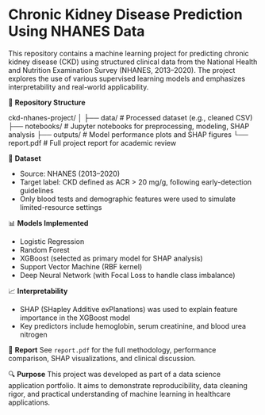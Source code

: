 # Chronic Kidney Disease Prediction Using NHANES Data

This repository contains a machine learning project for predicting chronic kidney disease (CKD) using structured clinical data from the National Health and Nutrition Examination Survey (NHANES, 2013–2020). The project explores the use of various supervised learning models and emphasizes interpretability and real-world applicability.

📁 **Repository Structure**

ckd-nhanes-project/
│
├── data/ # Processed dataset (e.g., cleaned CSV)
├── notebooks/ # Jupyter notebooks for preprocessing, modeling, SHAP analysis
├── outputs/ # Model performance plots and SHAP figures
└── report.pdf # Full project report for academic review


🧾 **Dataset**
- Source: NHANES (2013–2020)
- Target label: CKD defined as ACR > 20 mg/g, following early-detection guidelines
- Only blood tests and demographic features were used to simulate limited-resource settings

📊 **Models Implemented**
- Logistic Regression  
- Random Forest  
- XGBoost (selected as primary model for SHAP analysis)  
- Support Vector Machine (RBF kernel)  
- Deep Neural Network (with Focal Loss to handle class imbalance)

📈 **Interpretability**
- SHAP (SHapley Additive exPlanations) was used to explain feature importance in the XGBoost model
- Key predictors include hemoglobin, serum creatinine, and blood urea nitrogen

📄 **Report**
See `report.pdf` for the full methodology, performance comparison, SHAP visualizations, and clinical discussion.

🔍 **Purpose**
This project was developed as part of a data science application portfolio. It aims to demonstrate reproducibility, data cleaning rigor, and practical understanding of machine learning in healthcare applications.




